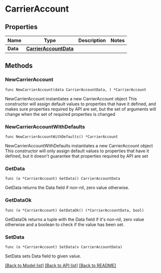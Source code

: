 # CarrierAccount

## Properties

Name | Type | Description | Notes
------------ | ------------- | ------------- | -------------
**Data** | [**CarrierAccountData**](CarrierAccountData.md) |  | 

## Methods

### NewCarrierAccount

`func NewCarrierAccount(data CarrierAccountData, ) *CarrierAccount`

NewCarrierAccount instantiates a new CarrierAccount object
This constructor will assign default values to properties that have it defined,
and makes sure properties required by API are set, but the set of arguments
will change when the set of required properties is changed

### NewCarrierAccountWithDefaults

`func NewCarrierAccountWithDefaults() *CarrierAccount`

NewCarrierAccountWithDefaults instantiates a new CarrierAccount object
This constructor will only assign default values to properties that have it defined,
but it doesn't guarantee that properties required by API are set

### GetData

`func (o *CarrierAccount) GetData() CarrierAccountData`

GetData returns the Data field if non-nil, zero value otherwise.

### GetDataOk

`func (o *CarrierAccount) GetDataOk() (*CarrierAccountData, bool)`

GetDataOk returns a tuple with the Data field if it's non-nil, zero value otherwise
and a boolean to check if the value has been set.

### SetData

`func (o *CarrierAccount) SetData(v CarrierAccountData)`

SetData sets Data field to given value.



[[Back to Model list]](../README.md#documentation-for-models) [[Back to API list]](../README.md#documentation-for-api-endpoints) [[Back to README]](../README.md)


